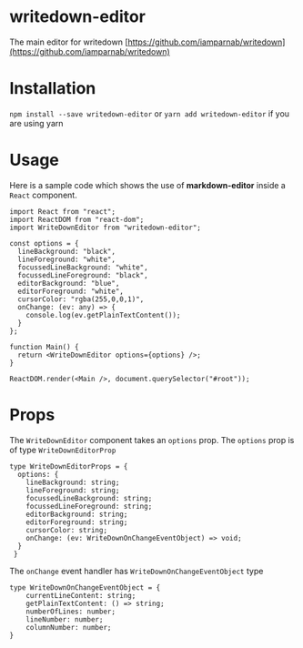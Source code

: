 # writedown-editor

The main editor for writedown [https://github.com/iamparnab/writedown](https://github.com/iamparnab/writedown)

# Installation

`npm install --save writedown-editor`
or
`yarn add writedown-editor`
if you are using yarn

# Usage

Here is a sample code which shows the use of **markdown-editor** inside a `React` component.

```
import React from "react";
import ReactDOM from "react-dom";
import WriteDownEditor from "writedown-editor";

const options = {
  lineBackground: "black",
  lineForeground: "white",
  focussedLineBackground: "white",
  focussedLineForeground: "black",
  editorBackground: "blue",
  editorForeground: "white",
  cursorColor: "rgba(255,0,0,1)",
  onChange: (ev: any) => {
    console.log(ev.getPlainTextContent());
  }
};

function Main() {
  return <WriteDownEditor options={options} />;
}

ReactDOM.render(<Main />, document.querySelector("#root"));
```

# Props

The `WriteDownEditor` component takes an `options` prop.
The `options` prop is of type `WriteDownEditorProp`

```
type WriteDownEditorProps = {
  options: {
    lineBackground: string;
    lineForeground: string;
    focussedLineBackground: string;
    focussedLineForeground: string;
    editorBackground: string;
    editorForeground: string;
    cursorColor: string;
    onChange: (ev: WriteDownOnChangeEventObject) => void;
  }
 }
```

The `onChange` event handler has `WriteDownOnChangeEventObject` type

```
type WriteDownOnChangeEventObject = {
    currentLineContent: string;
    getPlainTextContent: () => string;
    numberOfLines: number;
    lineNumber: number;
    columnNumber: number;
}
```
